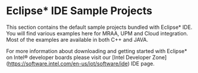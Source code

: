 Eclipse* IDE Sample Projects
==============

This section contains the default sample projects bundled with Eclipse* IDE.
You will find various examples here for MRAA, UPM and Cloud integration. Most
of the examples are available in both C++ and JAVA.

For more information about downloading and getting started with Eclipse* on
Intel® developer boards please visit our [Intel Developer Zone]
(https://software.intel.com/en-us/iot/software/ide) IDE page.
